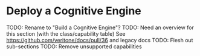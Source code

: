 # Deploy a Cognitive Engine

TODO: Rename to "Build a Cognitive Engine"?
TODO: Need an overview for this section (with the class/capability table)  See https://github.com/veritone/docs/pull/36 and legacy docs
TODO: Flesh out sub-sections
TODO: Remove unsupported capabilities
